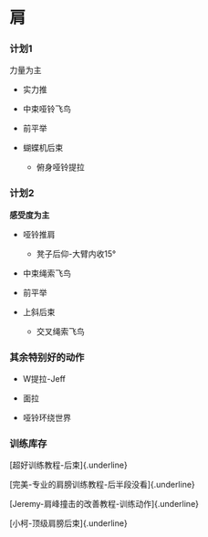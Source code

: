 # 肩

### 计划1

力量为主

-   实力推

-   中束哑铃飞鸟

-   前平举

-   蝴蝶机后束

    -   俯身哑铃提拉

### 计划2

**感受度为主**

-   哑铃推肩

    -   凳子后仰-大臂内收15°

-   中束绳索飞鸟

-   前平举

-   上斜后束

    -   交叉绳索飞鸟

### 其余特别好的动作

-   W提拉-Jeff

-   面拉

-   哑铃环绕世界

### 训练库存

[超好训练教程-后束]{.underline}

[完美-专业的肩膀训练教程-后半段没看]{.underline}

[Jeremy-肩峰撞击的改善教程-训练动作]{.underline}

[小柯-顶级肩膀后束]{.underline}
